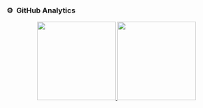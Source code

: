 ### ⚙️ &nbsp;GitHub Analytics

<p align="center">
<a href="https://github.com/TGFT-0">
  <img height="180em" src="https://github-readme-stats-eight-theta.vercel.app/api?username=TGFT-0&show_icons=true&theme=algolia&include_all_commits=true&count_private=true"/>
  <img height="180em" src="https://github-readme-stats-eight-theta.vercel.app/api/top-langs/?username=TGFT-0&layout=compact&langs_count=8&theme=algolia"/>
</a>
</p>

<!---
TGFT-0/TGFT-0 is a ✨ special ✨ repository because its `README.md` (this file) appears on your GitHub profile.
You can click fthe Preview link to take a look at your changes.
--->

